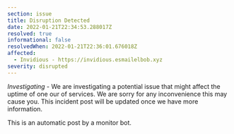 ```yaml
---
section: issue
title: Disruption Detected
date: 2022-01-21T22:34:53.288017Z
resolved: true
informational: false
resolvedWhen: 2022-01-21T22:36:01.676018Z
affected:
  - Invidious - https://invidious.esmailelbob.xyz
severity: disrupted
---
```

*Investigating* - We are investigating a potential issue that might affect the uptime of one our of services. We are sorry for any inconvenience this may cause you. This incident post will be updated once we have more information.

This is an automatic post by a monitor bot.
        
